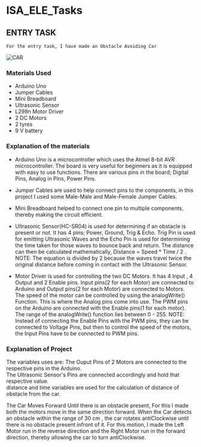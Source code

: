 # ISA_ELE_Tasks  
  
  ## ENTRY TASK  
    For the entry task, I have made an Obstacle Avoiding Car  
    
  ![CAR](https://github.com/namanmore/RM_Taskphase/blob/main/My%20Works/Obstacle%20avoiding1.gif)  
  
   ### Materials Used  
   * Arduino Uno  
   * Jumper Cables  
   * Mini Breadboard  
   * Ultrasonic Sensor  
   * L298n Motor Driver  
   * 2 DC Motors  
   * 2 tyres  
   * 9 V battery
     
   ### Explanation of the materials  
     
   * Arduino Uno is a microcontroller which uses the Atmel 8-bit AVR microcontroller. The board is very useful for beginners as it is equipped with easy to use functions. There are various pins in the board; Digital Pins, Analog in Pins, Power Pins.  
   
   * Jumper Cables are used to help connect pins to the components, in this project I used some Male-Male and Male-Female Jumper Cables. 
   
   * Mini Breadboard helped to connect one pin to multiple components, thereby making the circuit efficient.  
   
   * Ultrasonic Sensor(HC-SR04) is used for determining if an obstacle is present or not. It has 4 pins; Power, Ground, Trig & Echo. Trig Pin is used for emitting Ultrasonic Waves and the Echo Pin is used for determining the time taken for those waves to bounce back and return. The distance can then be calculated mathematically, 
          Distance = Speed * Time / 2 . NOTE: The equation is divided by 2 because the waves travel twice the original distance before coming in contact with the Ultrasonic Sensor.
   
   * Motor Driver is used for controlling the two DC Motors. It has 4 Input , 4 Output and 2 Enable pins. Input pins(2 for each Motor) are connected to Arduino and Output pins(2 for each Motor) are connected to Motors. The speed of the motor can be controlled by using the analogWrite() Function. This is where the Analog pins come into use. The PWM pins on the Arduino are connected with the Enable pins(1 for each motor). The range of the analogWrite() function lies between 0 - 255. NOTE: Instead of connecting the Enable Pins with the PWM pins, they can be connected to Voltage Pins, but then to control the speed of the motors, the Input Pins have to be connected to PWM pins.   
   
  
### Explanation of Project  
The variables uses are: The Ouput Pins of 2 Motors are connected to the respective pins in the Arduino.  
                        The Ultrasonic Sensor's Pins are connected accordingly and hold that respective value.  
                        distance and time variables are used for the calculation of distance of obstacle from the car.  

The Car Moves Forward Until there is an obstacle present, For this I made both the motors move in the same direction forward. When the Car detects an obstacle within the range of 30 cm , the car rotates antiClockwise until there is no obstacle present infront of it. For this motion, I made the Left Motor run in the reverse direction and the Right Motor run in the forward direction, thereby allowing the car to turn antiClockwise.
                        
